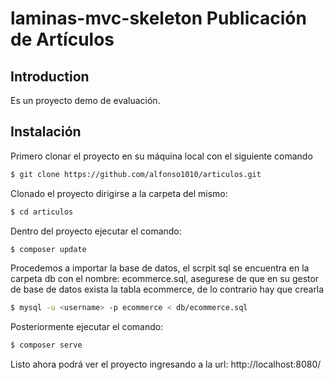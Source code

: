 # laminas-mvc-skeleton Publicación de Artículos

## Introduction

Es un proyecto demo de evaluación.

## Instalación

Primero clonar el proyecto en su máquina local con el siguiente comando
```bash
$ git clone https://github.com/alfonso1010/articulos.git
```
Clonado el proyecto dirigirse a la carpeta del mismo:
```bash
$ cd articulos
```
Dentro del proyecto ejecutar el comando:
```bash
$ composer update
```
Procedemos a importar la base de datos, el scrpit sql se encuentra en la carpeta db con el nombre: ecommerce.sql, asegurese de que en su gestor de base de datos exista la tabla ecommerce, de lo contrario hay que crearla 
```bash
$ mysql -u <username> -p ecommerce < db/ecommerce.sql
```
Posteriormente ejecutar el comando:
```bash
$ composer serve
```
Listo ahora podrá ver el proyecto ingresando a la url:
http://localhost:8080/



